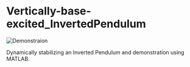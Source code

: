 # Vertically-base-excited_InvertedPendulum

![Demonstraion](https://user-images.githubusercontent.com/37467941/115815478-a1748000-a414-11eb-966b-f362a9f6fb01.gif)

Dynamically stabilizing an Inverted Pendulum and demonstration using MATLAB.
